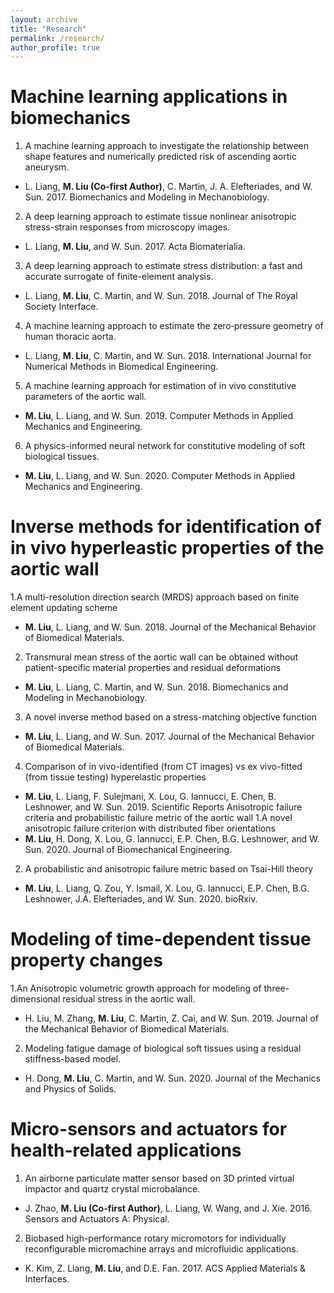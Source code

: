 ```yaml
---
layout: archive
title: "Research"
permalink: /research/
author_profile: true
---
```


Machine learning applications in biomechanics
====
1. A machine learning approach to investigate the relationship between shape features and numerically predicted risk of ascending aortic aneurysm.
* L. Liang, **M. Liu (Co-first Author)**, C. Martin, J. A. Elefteriades, and W. Sun. 2017. Biomechanics and Modeling in Mechanobiology.
2. A deep learning approach to estimate tissue nonlinear anisotropic stress-strain responses from microscopy images.
* L. Liang, **M. Liu**, and W. Sun. 2017. Acta Biomaterialia.
3. A deep learning approach to estimate stress distribution: a fast and accurate surrogate of finite-element analysis.
* L. Liang, **M. Liu**, C. Martin, and W. Sun. 2018. Journal of The Royal Society Interface.
4. A machine learning approach to estimate the zero‐pressure geometry of human thoracic aorta.
* L. Liang, **M. Liu**, C. Martin, and W. Sun. 2018. International Journal for Numerical Methods in Biomedical Engineering.
5. A machine learning approach for estimation of in vivo constitutive parameters of the aortic wall.
* **M. Liu**, L. Liang, and W. Sun. 2019. Computer Methods in Applied Mechanics and Engineering.
6. A physics-informed neural network for constitutive modeling of soft biological tissues.
* **M. Liu**, L. Liang, and W. Sun. 2020. Computer Methods in Applied Mechanics and Engineering.

Inverse methods for identification of in vivo hyperleastic properties of the aortic wall
====
1.A multi-resolution direction search (MRDS) approach based on finite element updating scheme
* **M. Liu**, L. Liang, and W. Sun. 2018. Journal of the Mechanical Behavior of Biomedical Materials.
2. Transmural mean stress of the aortic wall can be obtained without patient-specific material properties and residual deformations
* **M. Liu**, L. Liang, C. Martin, and W. Sun. 2018. Biomechanics and Modeling in Mechanobiology.
3. A novel inverse method based on a stress-matching objective function
* **M. Liu**, L. Liang, and W. Sun. 2017. Journal of the Mechanical Behavior of Biomedical Materials.
4. Comparison of in vivo-identified (from CT images) vs ex vivo-fitted (from tissue testing) hyperelastic properties
* **M. Liu**, L. Liang, F. Sulejmani, X. Lou, G. Iannucci, E. Chen, B. Leshnower, and W. Sun. 2019. Scientific Reports
Anisotropic failure criteria and probabilistic failure metric of the aortic wall
1.A novel anisotropic failure criterion with distributed fiber orientations
* **M. Liu**, H. Dong, X. Lou, G. Iannucci, E.P. Chen, B.G. Leshnower, and W. Sun. 2020. Journal of Biomechanical Engineering.
2. A probabilistic and anisotropic failure metric based on Tsai-Hill theory
* **M. Liu**, L. Liang, Q. Zou, Y. Ismail, X. Lou, G. Iannucci, E.P. Chen, B.G. Leshnower, J.A. Elefteriades, and W. Sun. 2020. bioRxiv.

Modeling of time-dependent tissue property changes
====
1.An Anisotropic volumetric growth approach for modeling of three-dimensional residual stress in the aortic wall.
* H. Liu, M. Zhang, **M. Liu**, C. Martin, Z. Cai, and W. Sun. 2019. Journal of the Mechanical Behavior of Biomedical Materials.
2. Modeling fatigue damage of biological soft tissues using a residual stiffness-based model.
* H. Dong, **M. Liu**, C. Martin, and W. Sun. 2020. Journal of the Mechanics and Physics of Solids.

Micro-sensors and actuators for health-related applications
====
1. An airborne particulate matter sensor based on 3D printed virtual impactor and quartz crystal microbalance.
* J. Zhao, **M. Liu (Co-first Author)**, L. Liang, W. Wang, and J. Xie. 2016. Sensors and Actuators A: Physical.
2. Biobased high-performance rotary micromotors for individually reconfigurable micromachine arrays and microfluidic applications.
* K. Kim, Z. Liang, **M. Liu**, and D.E. Fan. 2017. ACS Applied Materials & Interfaces.

